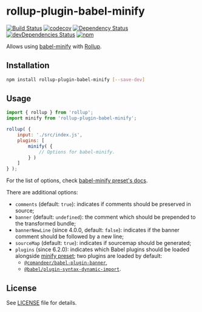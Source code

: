 # rollup-plugin-babel-minify

[![Build Status](https://travis-ci.org/Comandeer/rollup-plugin-babel-minify.svg?branch=master)](https://travis-ci.org/Comandeer/rollup-plugin-babel-minify) [![codecov](https://codecov.io/gh/Comandeer/rollup-plugin-babel-minify/branch/master/graph/badge.svg)](https://codecov.io/gh/Comandeer/rollup-plugin-babel-minify) [![Dependency Status](https://david-dm.org/Comandeer/rollup-plugin-babel-minify.svg)](https://david-dm.org/Comandeer/rollup-plugin-babel-minify) [![devDependencies Status](https://david-dm.org/Comandeer/rollup-plugin-babel-minify/dev-status.svg)](https://david-dm.org/Comandeer/rollup-plugin-babel-minify?type=dev) [![npm](https://img.shields.io/npm/v/rollup-plugin-babel-minify.svg)](https://www.npmjs.com/package/rollup-plugin-babel-minify)

Allows using [babel-minify](https://github.com/babel/minify) with [Rollup](https://rollupjs.org/guide/en).

## Installation

```bash
npm install rollup-plugin-babel-minify [--save-dev]
```

## Usage

```javascript
import { rollup } from 'rollup';
import minify from 'rollup-plugin-babel-minify';

rollup( {
	input: './src/index.js',
	plugins: [
		minify( {
			// Options for babel-minify.
		} )
	]
} );
```

For the list of options, check [babel-minify preset's docs](https://github.com/babel/minify/blob/master/packages/babel-preset-minify/README.md#options).

There are additional options:

* `comments` (default: `true`): indicates if comments should be preserved in source;
* `banner` (default: `undefined`): the comment which should be prepended to the transformed bundle;
* `bannerNewLine` (since 4.0.0, default: `false`): indicates if the banner comment should be followed by a new line;
* `sourceMap` (default: `true`): indicates if sourcemap should be generated;
* `plugins` (since 6.2.0): indicates which Babel plugins should be loaded alongside [minify preset](https://github.com/babel/minify/tree/master/packages/babel-preset-minify); two plugins are loaded by default:
	* [`@comandeer/babel-plugin-banner`](https://www.npmjs.com/package/@comandeer/babel-plugin-banner),
	* [`@babel/plugin-syntax-dynamic-import`](https://www.npmjs.com/package/@babel/plugin-syntax-dynamic-import).

## License

See [LICENSE](./LICENSE) file for details.
